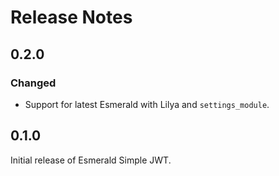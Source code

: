 # Release Notes

## 0.2.0

### Changed

- Support for latest Esmerald with Lilya and `settings_module`.

## 0.1.0

Initial release of Esmerald Simple JWT.
